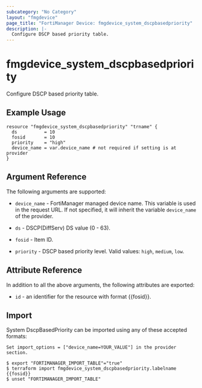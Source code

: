 ```yaml
---
subcategory: "No Category"
layout: "fmgdevice"
page_title: "FortiManager Device: fmgdevice_system_dscpbasedpriority"
description: |-
  Configure DSCP based priority table.
---
```


# fmgdevice_system_dscpbasedpriority
Configure DSCP based priority table.

## Example Usage

```hcl
resource "fmgdevice_system_dscpbasedpriority" "trname" {
  ds          = 10
  fosid       = 10
  priority    = "high"
  device_name = var.device_name # not required if setting is at provider
}
```

## Argument Reference


The following arguments are supported:

* `device_name` - FortiManager managed device name. This variable is used in the request URL. If not specified, it will inherit the variable `device_name` of the provider.

* `ds` - DSCP(DiffServ) DS value (0 - 63).
* `fosid` - Item ID.
* `priority` - DSCP based priority level. Valid values: `high`, `medium`, `low`.



## Attribute Reference

In addition to all the above arguments, the following attributes are exported:
* `id` - an identifier for the resource with format {{fosid}}.

## Import

System DscpBasedPriority can be imported using any of these accepted formats:
```
Set import_options = ["device_name=YOUR_VALUE"] in the provider section.

$ export "FORTIMANAGER_IMPORT_TABLE"="true"
$ terraform import fmgdevice_system_dscpbasedpriority.labelname {{fosid}}
$ unset "FORTIMANAGER_IMPORT_TABLE"
```

